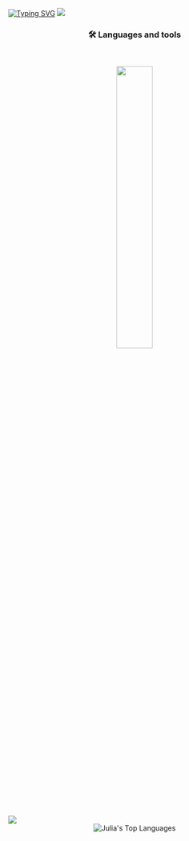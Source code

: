 [![Typing SVG](https://readme-typing-svg.herokuapp.com/?color=8ddbe0&size=35&center=true&vCenter=true&width=1000&lines=Hi+i'm+Júlia!+:%29)](https://git.io/typing-svg)
<img src="https://user-images.githubusercontent.com/73097560/115834477-dbab4500-a447-11eb-908a-139a6edaec5c.gif">
 
<div align="center">
      <h3> 🛠 Languages and tools</h3>
      <br>
	<p>
  		<a>
    			<img src="https://skillicons.dev/icons?i=html,css,js,ts,nodejs,react,py,spring,django,github,mysql,figma&perline=6" width="38%" height="38%"/>
  		</a>
	</p>
</div>

<img src="https://user-images.githubusercontent.com/73097560/115834477-dbab4500-a447-11eb-908a-139a6edaec5c.gif">

<div align="center">
	<img
			align="center"
			src="https://github-readme-stats.vercel.app/api/top-langs/?username=jzsantana&layout=compact&hide=html&theme=tokyonight&hide_border=true&locale=en"
			alt="Julia's Top Languages"
		/>
</div>
